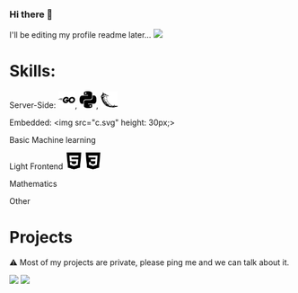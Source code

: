 ### Hi there 👋
I'll be editing my profile readme later...
<img src="https://img.shields.io/github/followers/johnlins?style=social"/>

# Skills:



Server-Side: 
<img src="go.svg" height="30px" style="fill: #00ADD8" fill="#00ADD8"/>, 
<img src="python.svg" height="30px" style="background-color: #00ADD8"/>, 
<img src="flask.svg" height="30px" color="#00ADD8"/>

Embedded:
<img src="c.svg" height: 30px;>

Basic Machine learning

Light Frontend
<img src="html5.svg" height="30px"/>
<img src="css3.svg" height="30px"/>

Mathematics

Other

# Projects
:warning: Most of my projects are private, please ping me and we can talk about it.

<img src="https://img.shields.io/github/commit-activity/m/johnlins/JohnLins"/>
<img src="https://img.shields.io/aur/last-modified/JohnLins"/>

<!--
**JohnLins/JohnLins** is a ✨ _special_ ✨ repository because its `README.md` (this file) appears on your GitHub profile.

Here are some ideas to get you started:

- 🔭 I’m currently working on ...
- 🌱 I’m currently learning ...
- 👯 I’m looking to collaborate on ...
- 🤔 I’m looking for help with ...
- 💬 Ask me about ...
- 📫 How to reach me: ...
- 😄 Pronouns: ...
- ⚡ Fun fact: ...
-->
